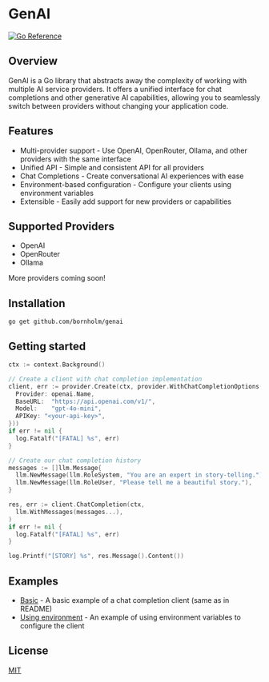 # GenAI

[![Go Reference](https://pkg.go.dev/badge/github.com/bornholm/genai.svg)](https://pkg.go.dev/github.com/bornholm/genai)

## Overview

GenAI is a Go library that abstracts away the complexity of working with multiple AI service providers. It offers a unified interface for chat completions and other generative AI capabilities, allowing you to seamlessly switch between providers without changing your application code.

## Features

- Multi-provider support - Use OpenAI, OpenRouter, Ollama, and other providers with the same interface
- Unified API - Simple and consistent API for all providers
- Chat Completions - Create conversational AI experiences with ease
- Environment-based configuration - Configure your clients using environment variables
- Extensible - Easily add support for new providers or capabilities

## Supported Providers

- OpenAI
- OpenRouter
- Ollama

More providers coming soon!

## Installation

```
go get github.com/bornholm/genai
```

## Getting started

```go
ctx := context.Background()

// Create a client with chat completion implementation
client, err := provider.Create(ctx, provider.WithChatCompletionOptions(provider.ClientOptions{
  Provider: openai.Name,
  BaseURL:  "https://api.openai.com/v1/",
  Model:    "gpt-4o-mini",
  APIKey: "<your-api-key>",
}))
if err != nil {
  log.Fatalf("[FATAL] %s", err)
}

// Create our chat completion history
messages := []llm.Message{
  llm.NewMessage(llm.RoleSystem, "You are an expert in story-telling."),
  llm.NewMessage(llm.RoleUser, "Please tell me a beautiful story."),
}

res, err := client.ChatCompletion(ctx,
  llm.WithMessages(messages...),
)
if err != nil {
  log.Fatalf("[FATAL] %s", err)
}

log.Printf("[STORY] %s", res.Message().Content())
```

## Examples

- [Basic](./examples/basic) - A basic example of a chat completion client (same as in README)
- [Using environment](./examples/environment) - An example of using environment variables to configure the client

## License

[MIT](./LICENSE)
